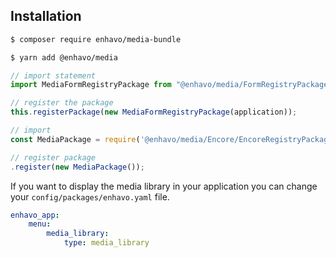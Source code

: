 ## Installation

```bash
$ composer require enhavo/media-bundle
```

```bash
$ yarn add @enhavo/media
```

```ts
// import statement
import MediaFormRegistryPackage from "@enhavo/media/FormRegistryPackage";

// register the package
this.registerPackage(new MediaFormRegistryPackage(application));
```

```ts
// import
const MediaPackage = require('@enhavo/media/Encore/EncoreRegistryPackage');

// register package
.register(new MediaPackage());
```

If you want to display the media library in your application you can
change your `config/packages/enhavo.yaml` file.

```yaml
enhavo_app:
    menu:
        media_library:
            type: media_library
```
